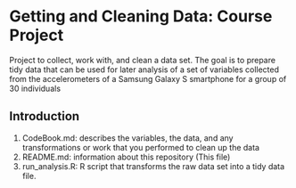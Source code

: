 # Getting and Cleaning Data: Course Project
Project to collect, work with, and clean a data set. The goal is to prepare tidy data that can be used for later analysis of a set of variables collected from the accelerometers of a Samsung Galaxy S smartphone for a group of 30 individuals

## Introduction

1. CodeBook.md: describes the variables, the data, and any transformations or work that you performed to clean up the data
2. README.md: information about this repository (This file)
3. run_analysis.R: R script that transforms the raw data set into a tidy data file.
